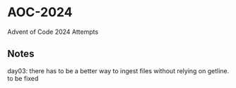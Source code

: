 # AOC-2024
Advent of Code 2024 Attempts

## Notes
day03: there has to be a better way to ingest files without relying on getline. to be fixed